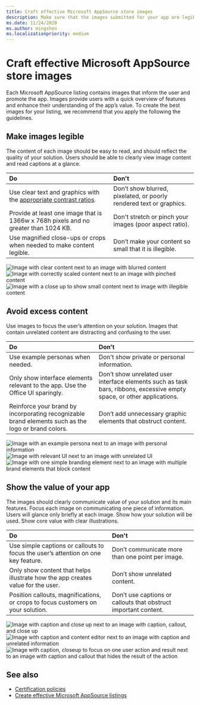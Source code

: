 ```yaml
---
title: Craft effective Microsoft AppSource store images
description: Make sure that the images submitted for your app are legible, focused, and demonstrate value. 
ms.date: 11/24/2020
ms.author: mingshen
ms.localizationpriority: medium
---
```


# Craft effective Microsoft AppSource store images

Each Microsoft AppSource listing contains images that inform the user and promote the app. Images provide users with a quick overview of features and enhance their understanding of the app’s value. To create the best images for your listing, we recommend that you apply the following the guidelines.

## Make images legible

The content of each image should be easy to read, and should reflect the quality of your solution. Users should be able to clearly view image content and read captions at a glance.

|**Do**|**Don't**|
|:----|:----|
|Use clear text and graphics with the [appropriate contrast ratios](/windows/uwp/design/accessibility/accessible-text-requirements#contrast-ratios).| Don’t show blurred, pixelated, or poorly rendered text or graphics.
|Provide at least one image that is 1366w x 768h pixels and no greater than 1024 KB.  | Don't stretch or pinch your images (poor aspect ratio).
|Use magnified close-ups or crops when needed to make content legible.|Don’t make your content so small that it is illegible.|

![Image with clear content next to an image with blurred content](images/craft-effective-appsource-store-images/legibility-do-dont-1.png)
![Image with correctly scaled content next to an image with pinched content](images/craft-effective-appsource-store-images/legibility-do-dont-2.png)
![Image with a close up to show small content next to image with illegible content](images/craft-effective-appsource-store-images/legibility-do-dont-3.png)

## Avoid excess content
Use images to focus the user’s attention on your solution. Images that contain unrelated content are distracting and confusing to the user.

|**Do**|**Don't**|
|:----|:----|
|Use example personas when needed. |Don't show private or personal information.|
|Only show interface elements relevant to the app. Use the Office UI sparingly. |Don’t show unrelated user interface elements such as task bars, ribbons, excessive empty space, or other applications.|
|Reinforce your brand by incorporating recognizable brand elements such as the logo or brand colors. | Don’t add unnecessary graphic elements that obstruct content. |

![Image with an example persona next to an image with personal information](images/craft-effective-appsource-store-images/excess-content-do-dont-1.png)
![Image with relevant UI next to an image with unrelated UI](images/craft-effective-appsource-store-images/excess-content-do-dont-2.png)
![Image with one simple branding element next to an image with multiple brand elements that block content](images/craft-effective-appsource-store-images/excess-content-do-dont-3.png)

## Show the value of your app
The images should clearly communicate value of your solution and its main features. Focus each image on communicating one piece of information. Users will glance only briefly at each image. Show how your solution will be used. Show core value with clear illustrations.

|**Do**|**Don't**|
|:----|:----|
|Use simple captions or callouts to focus the user’s attention on one key feature.|Don’t communicate more than one point per image.|
|Only show content that helps illustrate how the app creates value for the user.| Don’t show unrelated content.|
|Position callouts, magnifications, or crops to focus customers on your solution.| Don’t use captions or callouts that obstruct important content.|

![Image with caption and close up next to an image with caption, callout, and close up](images/craft-effective-appsource-store-images/value-add-do-dont-1.png)
![Image with caption and content editor next to an image with caption and unrelated information](images/craft-effective-appsource-store-images/value-add-do-dont-2.png)
![Image with caption, closeup to focus on one user action and result next to an image with caption and callout that hides the result of the action](images/craft-effective-appsource-store-images/value-add-do-dont-3.png)

## See also
* [Certification policies](/legal/marketplace/certification-policies)
* [Create effective Microsoft AppSource listings](create-effective-office-store-listings.md)
